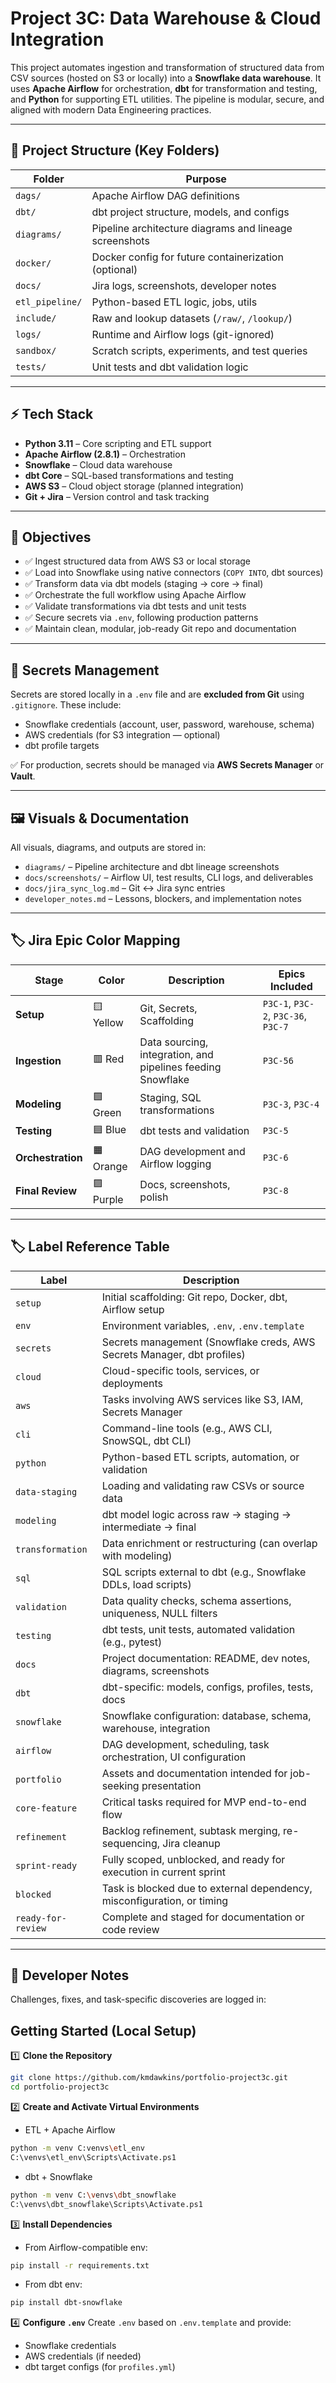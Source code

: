 # Project 3C: Data Warehouse & Cloud Integration

This project automates ingestion and transformation of structured data from CSV sources (hosted on S3 or locally) into a **Snowflake data warehouse**. It uses **Apache Airflow** for orchestration, **dbt** for transformation and testing, and **Python** for supporting ETL utilities. The pipeline is modular, secure, and aligned with modern Data Engineering practices.

---

## 📁 Project Structure (Key Folders)

| Folder         | Purpose                                                  |
|----------------|----------------------------------------------------------|
| `dags/`        | Apache Airflow DAG definitions                           |
| `dbt/`         | dbt project structure, models, and configs               |
| `diagrams/`    | Pipeline architecture diagrams and lineage screenshots   |
| `docker/`      | Docker config for future containerization (optional)     |
| `docs/`        | Jira logs, screenshots, developer notes                  |
| `etl_pipeline/`| Python-based ETL logic, jobs, utils                      |
| `include/`     | Raw and lookup datasets (`/raw/`, `/lookup/`)           |
| `logs/`        | Runtime and Airflow logs (git-ignored)                   |
| `sandbox/`     | Scratch scripts, experiments, and test queries           |
| `tests/`       | Unit tests and dbt validation logic                      |

---

## ⚡ Tech Stack

- **Python 3.11** – Core scripting and ETL support  
- **Apache Airflow (2.8.1)** – Orchestration  
- **Snowflake** – Cloud data warehouse  
- **dbt Core** – SQL-based transformations and testing  
- **AWS S3** – Cloud object storage (planned integration)  
- **Git + Jira** – Version control and task tracking  

---

## 🎯 Objectives

- ✅ Ingest structured data from AWS S3 or local storage
- ✅ Load into Snowflake using native connectors (`COPY INTO`, dbt sources)
- ✅ Transform data via dbt models (staging → core → final)
- ✅ Orchestrate the full workflow using Apache Airflow
- ✅ Validate transformations via dbt tests and unit tests
- ✅ Secure secrets via `.env`, following production patterns
- ✅ Maintain clean, modular, job-ready Git repo and documentation

---

## 🔐 Secrets Management

Secrets are stored locally in a `.env` file and are **excluded from Git** using `.gitignore`. These include:

- Snowflake credentials (account, user, password, warehouse, schema)
- AWS credentials (for S3 integration — optional)
- dbt profile targets

✅ For production, secrets should be managed via **AWS Secrets Manager** or **Vault**.

---

## 🖼️ Visuals & Documentation

All visuals, diagrams, and outputs are stored in:

- `diagrams/` – Pipeline architecture and dbt lineage screenshots
- `docs/screenshots/` – Airflow UI, test results, CLI logs, and deliverables
- `docs/jira_sync_log.md` – Git ↔ Jira sync entries
- `developer_notes.md` – Lessons, blockers, and implementation notes

---

## 🏷️ Jira Epic Color Mapping

| Stage            | Color   | Description                         | Epics Included           |
|------------------|---------|-------------------------------------|--------------------------|
| **Setup**        | 🟨 Yellow | Git, Secrets, Scaffolding            | `P3C-1`, `P3C-2`, `P3C-36`, `P3C-7` |
| **Ingestion**    | 🟥 Red   | Data sourcing, integration, and pipelines feeding Snowflake | `P3C-56`         |
| **Modeling**     | 🟩 Green  | Staging, SQL transformations         | `P3C-3`, `P3C-4`         |
| **Testing**      | 🟦 Blue   | dbt tests and validation             | `P3C-5`                  |
| **Orchestration**| 🟧 Orange | DAG development and Airflow logging  | `P3C-6`                  |
| **Final Review** | 🟪 Purple | Docs, screenshots, polish            | `P3C-8`                  |


---
## 🏷️ Label Reference Table

| Label               | Description                                                                 |
|---------------------|-----------------------------------------------------------------------------|
| `setup`             | Initial scaffolding: Git repo, Docker, dbt, Airflow setup                   |
| `env`               | Environment variables, `.env`, `.env.template`                              |
| `secrets`           | Secrets management (Snowflake creds, AWS Secrets Manager, dbt profiles)     |
| `cloud`             | Cloud-specific tools, services, or deployments                              |
| `aws`               | Tasks involving AWS services like S3, IAM, Secrets Manager                  |
| `cli`               | Command-line tools (e.g., AWS CLI, SnowSQL, dbt CLI)                        |
| `python`            | Python-based ETL scripts, automation, or validation                         |
| `data-staging`      | Loading and validating raw CSVs or source data                              |
| `modeling`          | dbt model logic across raw → staging → intermediate → final                 |
| `transformation`    | Data enrichment or restructuring (can overlap with modeling)                |
| `sql`               | SQL scripts external to dbt (e.g., Snowflake DDLs, load scripts)            |
| `validation`        | Data quality checks, schema assertions, uniqueness, NULL filters            |
| `testing`           | dbt tests, unit tests, automated validation (e.g., pytest)                  |
| `docs`              | Project documentation: README, dev notes, diagrams, screenshots             |
| `dbt`               | dbt-specific: models, configs, profiles, tests, docs                        |
| `snowflake`         | Snowflake configuration: database, schema, warehouse, integration           |
| `airflow`           | DAG development, scheduling, task orchestration, UI configuration           |
| `portfolio`         | Assets and documentation intended for job-seeking presentation              |
| `core-feature`      | Critical tasks required for MVP end-to-end flow                             |
| `refinement`        | Backlog refinement, subtask merging, re-sequencing, Jira cleanup            |
| `sprint-ready`      | Fully scoped, unblocked, and ready for execution in current sprint          |
| `blocked`           | Task is blocked due to external dependency, misconfiguration, or timing     |
| `ready-for-review`  | Complete and staged for documentation or code review                        |



---

## 📝 Developer Notes

Challenges, fixes, and task-specific discoveries are logged in:

## Getting Started (Local Setup)

1️⃣ **Clone the Repository**
```bash
git clone https://github.com/kmdawkins/portfolio-project3c.git
cd portfolio-project3c
```

2️⃣ **Create and Activate Virtual Environments**
- ETL + Apache Airflow
```bash
python -m venv C:venvs\etl_env
C:\venvs\etl_env\Scripts\Activate.ps1
```
- dbt + Snowflake
```bash
python -m venv C:\venvs\dbt_snowflake
C:\venvs\dbt_snowflake\Scripts\Activate.ps1
```

3️⃣ **Install Dependencies**
- From Airflow-compatible env:
```bash
pip install -r requirements.txt
```

- From dbt env:
```bash
pip install dbt-snowflake
```

4️⃣ **Configure `.env`**
Create `.env` based on `.env.template` and provide:
- Snowflake credentials
- AWS credentials (if needed)
- dbt target configs (for `profiles.yml`)